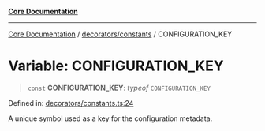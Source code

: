 [**Core Documentation**](../../../README.md)

***

[Core Documentation](../../../README.md) / [decorators/constants](../README.md) / CONFIGURATION\_KEY

# Variable: CONFIGURATION\_KEY

> `const` **CONFIGURATION\_KEY**: *typeof* `CONFIGURATION_KEY`

Defined in: [decorators/constants.ts:24](https://github.com/stonemjs/core/blob/85781fe5b87769612839dd6b850ba45186d357fa/src/decorators/constants.ts#L24)

A unique symbol used as a key for the configuration metadata.
